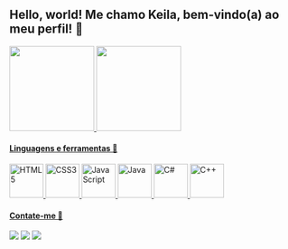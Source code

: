 ## Hello, world! Me chamo Keila, bem-vindo(a) ao meu perfil! 🎀

<div>
  <a href="https://github.com/Keilaalves1803">
  <img height="150em" src="https://github-readme-stats.vercel.app/api?username=Keilaalves1803&show_icons=true&theme=tokyonight&include_all_commits=true&count_private=true"/>
  <img height="150em" src="https://github-readme-stats.vercel.app/api/top-langs/?username=Keilaalves1803&layout=compact&langs_count=6&theme=tokyonight"/>
</div>

<h4>Linguagens e ferramentas 🎯</h4>
<div>
  <img src="https://img.icons8.com/color/2x/html-5.png" width="60" alt="HTML5">
  <img src="https://img.icons8.com/color/2x/css3.png" width="60" alt="CSS3">
  <img src="https://static.vecteezy.com/system/resources/previews/027/127/560/non_2x/javascript-logo-javascript-icon-transparent-free-png.png" width="60" alt="JavaScript">
  <img alt="Java" width="60" src="https://cdn.jsdelivr.net/gh/devicons/devicon@latest/icons/java/java-original.svg"> 
  <img alt="C#" width="60" src="https://cdn.jsdelivr.net/gh/devicons/devicon@latest/icons/csharp/csharp-original.svg" />      
  <img alt="C++" width="60" src="https://cdn.jsdelivr.net/gh/devicons/devicon@latest/icons/cplusplus/cplusplus-original.svg">
</div>

<div> 
  <h4> Contate-me 💬</h4>
  <a href="https://www.linkedin.com/in/keilaalves1803/" target="_blank"><img src="https://img.shields.io/badge/-LinkedIn-%230077B5?style=for-the-badge&logo=linkedin&logoColor=white" target="_blank"></a> 
  <a href = "mailto:keilaalves1803@gmail.com"><img src="https://img.shields.io/badge/-Gmail-%23333?style=for-the-badge&logo=gmail&logoColor=white" target="_blank"></a>
  <a href="https://wa.me/5511952500370?text=Olá, Keila!" target="_blank"><img src="https://img.shields.io/badge/-WhatsApp-%52a447?style=for-the-badge&logo=whatsapp&logoColor=white"></a>
</div>

<!--
**Keilaalves1803/Keilaalves1803** is a ✨ _special_ ✨ repository because its `README.md` (this file) appears on your GitHub profile.

Here are some ideas to get you started:

- 🔭 I’m currently working on ...
- 🌱 I’m currently learning ...
- 👯 I’m looking to collaborate on ...
- 🤔 I’m looking for help with ...
- 💬 Ask me about ...
- 📫 How to reach me: ...
- 😄 Pronouns: ...
- ⚡ Fun fact: ...
-->

